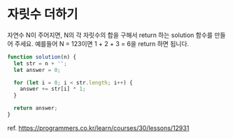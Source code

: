 # 자릿수 더하기

자연수 N이 주어지면, N의 각 자릿수의 합을 구해서 return 하는 solution 함수를 만들어 주세요. 예를들어 N = 123이면 1 + 2 + 3 = 6을 return 하면 됩니다.

```js
function solution(n) {
  let str = n + '';
  let answer = 0;

  for (let i = 0; i < str.length; i++) {
    answer += str[i] * 1;
  }

  return answer;
}
```

ref. https://programmers.co.kr/learn/courses/30/lessons/12931
